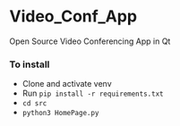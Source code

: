 # Video_Conf_App
Open Source Video Conferencing App in Qt

### To install
* Clone and activate venv
* Run `pip install -r requirements.txt`
* `cd src`
* `python3 HomePage.py`